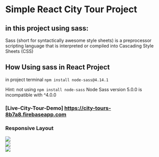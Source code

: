 # Simple React City Tour Project

## in this project using sass:
Sass (short for syntactically awesome style sheets) is a preprocessor scripting language that is interpreted or compiled into Cascading Style Sheets (CSS)

## How Using sass in React Project
in project terminal `npm install node-sass@4.14.1`

Hint: not using `npm install node-sass` Node Sass version 5.0.0 is incompatible with ^4.0.0


### [Live-City-Tour-Demo] <https://city-tours-8b7a8.firebaseapp.com> 

### Responsive Layout
![][1] \
![][2] \
![][3]


[1]: https://github.com/ProMostafa/React-City-Tour-v1/blob/main/imgs/pic1.PNG
[2]: https://github.com/ProMostafa/React-City-Tour-v1/blob/main/imgs/pic2.PNG
[3]: https://github.com/ProMostafa/React-City-Tour-v1/blob/main/imgs/pic3.PNG

[1]:https://city-tours-8b7a8.firebaseapp.com

